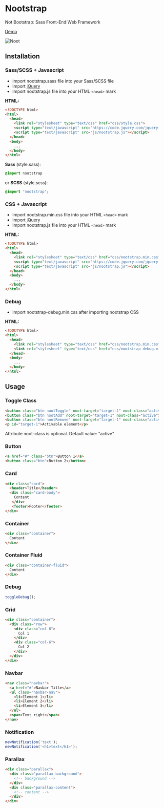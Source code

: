 # Nootstrap
Not Bootstrap: Sass Front-End Web Framework

[Demo](https://morgancaron.github.io/Nootstrap/example/)

![Noot](https://noot.space/noot.gif)

## Installation


### Sass/SCSS + Javascript

* Import nootstrap.sass file into your Sass/SCSS file
* Import [jQuery](https://code.jquery.com/)
* Import nootstrap.js file into your HTML `<head>` mark

**HTML:**
```html
<!DOCTYPE html>
<html>
  <head>
    <link rel="stylesheet" type="text/css" href="css/style.css">
    <script type="text/javascript" src="https://code.jquery.com/jquery-3.2.1.min.js" integrity="sha256-hwg4gsxgFZhOsEEamdOYGBf13FyQuiTwlAQgxVSNgt4=" crossorigin="anonymous"></script>
    <script type="text/javascript" src="js/nootstrap.js"></script>
  </head>
  <body>
    ...
  </body>
</html>
```

**Sass** (style.sass):
```sass
@import nootstrap
```
or **SCSS** (style.scss):
```scss
@import "nootstrap";
```

### CSS + Javascript

* Import nootstrap.min.css file into your HTML `<head>` mark
* Import [jQuery](https://code.jquery.com/)
* Import nootstrap.js file into your HTML `<head>` mark

**HTML:**
```html
<!DOCTYPE html>
<html>
  <head>
    <link rel="stylesheet" type="text/css" href="css/nootstrap.min.css">
    <script type="text/javascript" src="https://code.jquery.com/jquery-3.2.1.min.js" integrity="sha256-hwg4gsxgFZhOsEEamdOYGBf13FyQuiTwlAQgxVSNgt4=" crossorigin="anonymous"></script>
    <script type="text/javascript" src="js/nootstrap.js"></script>
  </head>
  <body>
    ...
  </body>
</html>
```

### Debug

* Import nootstrap-debug.min.css after importing nootstrap CSS

**HTML:**
```html
<!DOCTYPE html>
<html>
  <head>
    <link rel="stylesheet" type="text/css" href="css/nootstrap.min.css">
    <link rel="stylesheet" type="text/css" href="css/nootstrap-debug.min.css">
  </head>
  <body>
    ...
  </body>
</html>
```

## Usage


### Toggle Class

```html
<button class="btn nootToggle" noot-target="target-1" noot-class="active">Toggle .active class</button>
<button class="btn nootAdd" noot-target="target-1" noot-class="active">Add .active class</button>
<button class="btn nootRemove" noot-target="target-1" noot-class="active">Remove .active class</button>
<p id="target-1">Activable element</p>
```
Attribute noot-class is optional. Default value: "active"

### Button

```html
<a href="#" class="btn">Button 1</a>
<button class="btn">Button 2</button>
```

### Card

```html
<div class="card">
  <header>Title</header>
  <div class="card-body">
    Content
   </div>
   <footer>Footer</footer>
</div>
```

### Container

```html
<div class="container">
  Content
</div>
```

### Container Fluid

```html
<div class="container-fluid">
  Content
</div>
```

### Debug

```javascript
toggleDebug();
```

### Grid

```html
<div class="container">
  <div class="row">
    <div class="col-6">
      Col 1
    </div>
    <div class="col-6">
      Col 2
    </div>
  </div>
</div>
```

### Navbar

```html
<nav class="navbar">
  <a href="#">Navbar Title</a>
  <ul class="navbar-nav">
    <li>Element 1</li>
    <li>Element 2</li>
    <li>Element 3</li>
  </ul>
  <span>Text right</span>
</nav>
```

### Notification

```javascript
newNotification('text');
newNotification('<h1>text</h1>');
```

### Parallax

```html
<div class="parallax">
  <div class="parallax-background">
    <!-- background -->
  </div>
  <div class="parallax-content">
    <!-- content -->
  </div>
</div>
```
